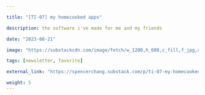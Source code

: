```yaml
---

title: "[TI-07] my homecooked apps"

description: the software i've made for me and my friends

date: "2023-08-21"

image: "https://substackcdn.com/image/fetch/w_1200,h_600,c_fill,f_jpg,q_auto:good,fl_progressive:steep,g_auto/https%3A%2F%2Fsubstack-post-media.s3.amazonaws.com%2Fpublic%2Fimages%2F1f039e08-f6e7-4669-9128-a8341315cbfb_2480x1395.jpeg"

tags: [newsletter, favorite]

external_link: "https://spencerchang.substack.com/p/ti-07-my-homecooked-apps"

weight: 5
---
```

